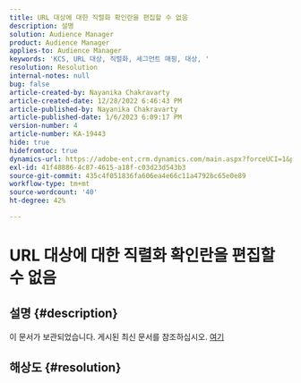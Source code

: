 ```yaml
---
title: URL 대상에 대한 직렬화 확인란을 편집할 수 없음
description: 설명
solution: Audience Manager
product: Audience Manager
applies-to: Audience Manager
keywords: 'KCS, URL 대상, 직렬화, 세그먼트 매핑, 대상, '
resolution: Resolution
internal-notes: null
bug: false
article-created-by: Nayanika Chakravarty
article-created-date: 12/28/2022 6:46:43 PM
article-published-by: Nayanika Chakravarty
article-published-date: 1/6/2023 6:09:17 PM
version-number: 4
article-number: KA-19443
hide: true
hidefromtoc: true
dynamics-url: https://adobe-ent.crm.dynamics.com/main.aspx?forceUCI=1&pagetype=entityrecord&etn=knowledgearticle&id=6bad85f7-df86-ed11-81ac-6045bd0063aa
exl-id: 41f48886-4c87-4615-a18f-c03d23d543b3
source-git-commit: 435c4f051836fa606ea4e66c11a4792bc65e0e89
workflow-type: tm+mt
source-wordcount: '40'
ht-degree: 42%

---
```


# URL 대상에 대한 직렬화 확인란을 편집할 수 없음

## 설명 {#description}

이 문서가 보관되었습니다. 게시된 최신 문서를 참조하십시오. [여기](https://experienceleague.adobe.com/search.html#sort=relevancy)

## 해상도 {#resolution}

